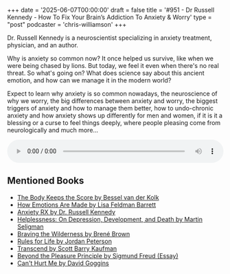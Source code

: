 +++
date = '2025-06-07T00:00:00'
draft = false
title = '#951 - Dr Russell Kennedy - How To Fix Your Brain’s Addiction To Anxiety & Worry'
type = "post"
podcaster = 'chris-williamson'
+++

Dr. Russell Kennedy is a neuroscientist specializing in anxiety treatment, physician, and an author.

Why is anxiety so common now? It once helped us survive, like when we were being chased by lions. But today, we feel it even when there's no real threat. So what's going on? What does science say about this ancient emotion, and how can we manage it in the modern world?

Expect to learn why anxiety is so common nowadays, the neuroscience of why we worry, the big differences between anxiety and worry, the biggest triggers of anxiety and how to manage them better, how to undo-chronic anxiety and how anxiety shows up differently for men and women, if it is it a blessing or a curse to feel things deeply, where people pleasing come from neurologically and much more…

<audio controls style="width: 100%; max-width: 800px;">
  <source src="https://pdst.fm/e/chrt.fm/track/G454/prfx.byspotify.com/e/traffic.megaphone.fm/SIXMSB1380975604.mp3?updated=1749191388" type="audio/mpeg">
  Your browser does not support the audio element.
</audio>

## Mentioned Books

- [The Body Keeps the Score by Bessel van der Kolk](https://www.amazon.com/s?k=The+Body+Keeps+the+Score+by+Bessel+van+der+Kolk&tag=podcaststoboo-20)
- [How Emotions Are Made by Lisa Feldman Barrett](https://www.amazon.com/s?k=How+Emotions+Are+Made+by+Lisa+Feldman+Barrett&tag=podcaststoboo-20)
- [Anxiety RX by Dr. Russell Kennedy](https://www.amazon.com/s?k=Anxiety+RX+by+Dr.+Russell+Kennedy&tag=podcaststoboo-20)
- [Helplessness: On Depression, Development, and Death by Martin Seligman](https://www.amazon.com/s?k=Helplessness:+On+Depression,+Development,+and+Death+by+Martin+Seligman&tag=podcaststoboo-20)
- [Braving the Wilderness by Brené Brown](https://www.amazon.com/s?k=Braving+the+Wilderness+by+Brené+Brown&tag=podcaststoboo-20)
- [Rules for Life by Jordan Peterson](https://www.amazon.com/s?k=Rules+for+Life+by+Jordan+Peterson&tag=podcaststoboo-20)
- [Transcend by Scott Barry Kaufman](https://www.amazon.com/s?k=Transcend+by+Scott+Barry+Kaufman&tag=podcaststoboo-20)
- [Beyond the Pleasure Principle by Sigmund Freud (Essay)](https://www.amazon.com/s?k=Beyond+the+Pleasure+Principle+by+Sigmund+Freud+(Essay)&tag=podcaststoboo-20)
- [Can't Hurt Me by David Goggins](https://www.amazon.com/s?k=Can't+Hurt+Me+by+David+Goggins&tag=podcaststoboo-20)